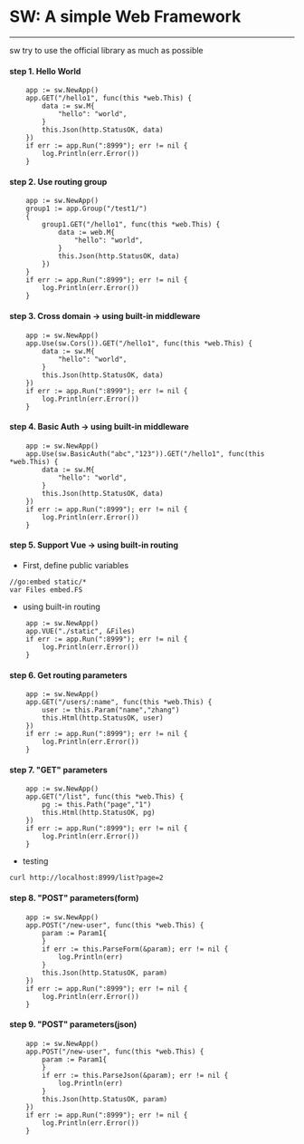 # SW: A simple Web Framework

-----

sw try to use the official library as much as possible

####  step 1. Hello World

````
	app := sw.NewApp()
    app.GET("/hello1", func(this *web.This) {
        data := sw.M{
            "hello": "world",
        }
        this.Json(http.StatusOK, data)
    })
	if err := app.Run(":8999"); err != nil {
		log.Println(err.Error())
	}
````

####  step 2. Use routing group

````
	app := sw.NewApp()
	group1 := app.Group("/test1/")
	{
		group1.GET("/hello1", func(this *web.This) {
			data := web.M{
                "hello": "world",
			}
			this.Json(http.StatusOK, data)
		})
	}
	if err := app.Run(":8999"); err != nil {
		log.Println(err.Error())
	}
````

####  step 3. Cross domain -> using built-in middleware

````
	app := sw.NewApp()
    app.Use(sw.Cors()).GET("/hello1", func(this *web.This) {
        data := sw.M{
            "hello": "world",
        }
        this.Json(http.StatusOK, data)
    })
	if err := app.Run(":8999"); err != nil {
		log.Println(err.Error())
	}
````

####  step 4. Basic Auth -> using built-in middleware

````
	app := sw.NewApp()
    app.Use(sw.BasicAuth("abc","123")).GET("/hello1", func(this *web.This) {
        data := sw.M{
            "hello": "world",
        }
        this.Json(http.StatusOK, data)
    })
	if err := app.Run(":8999"); err != nil {
		log.Println(err.Error())
	}
````


####  step 5. Support Vue -> using built-in routing
- First, define public variables
````
//go:embed static/*
var Files embed.FS
````
- using built-in routing
````
	app := sw.NewApp()
	app.VUE("./static", &Files)
	if err := app.Run(":8999"); err != nil {
		log.Println(err.Error())
	}
````

####  step 6. Get routing parameters
````
    app := sw.NewApp()
    app.GET("/users/:name", func(this *web.This) {
    	user := this.Param("name","zhang")
		this.Html(http.StatusOK, user)
    })
	if err := app.Run(":8999"); err != nil {
		log.Println(err.Error())
	}

````


####  step 7. "GET" parameters
````
    app := sw.NewApp()
    app.GET("/list", func(this *web.This) {
    	pg := this.Path("page","1")
		this.Html(http.StatusOK, pg)
    })
	if err := app.Run(":8999"); err != nil {
		log.Println(err.Error())
	}

````
- testing
````
curl http://localhost:8999/list?page=2
````

####  step 8. "POST" parameters(form)
````
    app := sw.NewApp()
    app.POST("/new-user", func(this *web.This) {
    	param := Param1{
		}
		if err := this.ParseForm(&param); err != nil {
			log.Println(err)
		}
		this.Json(http.StatusOK, param)
    })
	if err := app.Run(":8999"); err != nil {
		log.Println(err.Error())
	}
````


####  step 9. "POST" parameters(json)
````
    app := sw.NewApp()
    app.POST("/new-user", func(this *web.This) {
    	param := Param1{
		}
		if err := this.ParseJson(&param); err != nil {
			log.Println(err)
		}
		this.Json(http.StatusOK, param)
    })
	if err := app.Run(":8999"); err != nil {
		log.Println(err.Error())
	}
````

